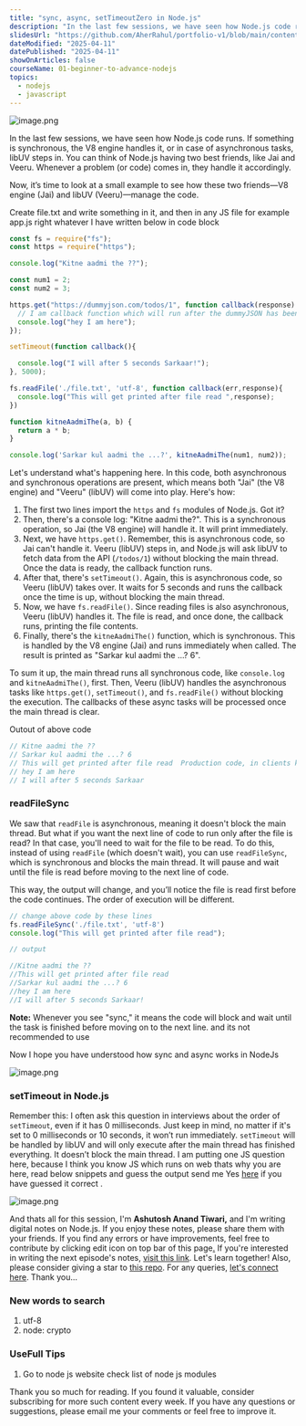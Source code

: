 ```yaml
---
title: "sync, async, setTimeoutZero in Node.js"
description: "In the last few sessions, we have seen how Node.js code runs. If something is synchronous, the V8 engine handles it, or in case of asynchronous tasks, libUV steps in. You can think of Node.js having two best friends, like Jai and Veeru. Whenever a problem (or code) comes in, they handle it accordingly."
slidesUrl: "https://github.com/AherRahul/portfolio-v1/blob/main/content/articles"
dateModified: "2025-04-11"
datePublished: "2025-04-11"
showOnArticles: false
courseName: 01-beginner-to-advance-nodejs
topics:
  - nodejs
  - javascript
---
```



![image.png](https://res.cloudinary.com/duojkrgue/image/upload/v1743856062/Portfolio/nodeJsCourse/7_tpf9q8.png)


In the last few sessions, we have seen how Node.js code runs. If something is synchronous, the V8 engine handles it, or in case of asynchronous tasks, libUV steps in. You can think of Node.js having two best friends, like Jai and Veeru. Whenever a problem (or code) comes in, they handle it accordingly.

Now, it’s time to look at a small example to see how these two friends—V8 engine (Jai) and libUV (Veeru)—manage the code.

Create file.txt and write something in it, and then in any JS file for example app.js right whatever I have written below in code block

```jsx
const fs = require("fs");
const https = require("https");

console.log("Kitne aadmi the ??");

const num1 = 2;
const num2 = 3;

https.get("https://dummyjson.com/todos/1", function callback(response) {
  // I am callback function which will run after the dummyJSON has been read from API server
  console.log("hey I am here");
});

setTimeout(function callback(){

  console.log("I will after 5 seconds Sarkaar!");
}, 5000);

fs.readFile('./file.txt', 'utf-8', function callback(err,response){
  console.log("This will get printed after file read ",response);
})

function kitneAadmiThe(a, b) {
  return a * b;
}

console.log('Sarkar kul aadmi the ...?', kitneAadmiThe(num1, num2));
```

Let's understand what's happening here. In this code, both asynchronous and synchronous operations are present, which means both "Jai" (the V8 engine) and "Veeru" (libUV) will come into play. Here's how:

1. The first two lines import the `https` and `fs` modules of Node.js. Got it?
2. Then, there's a console log: "Kitne aadmi the?". This is a synchronous operation, so Jai (the V8 engine) will handle it. It will print immediately.
3. Next, we have `https.get()`. Remember, this is asynchronous code, so Jai can't handle it. Veeru (libUV) steps in, and Node.js will ask libUV to fetch data from the API (`/todos/1`) without blocking the main thread. Once the data is ready, the callback function runs.
4. After that, there's `setTimeout()`. Again, this is asynchronous code, so Veeru (libUV) takes over. It waits for 5 seconds and runs the callback once the time is up, without blocking the main thread.
5. Now, we have `fs.readFile()`. Since reading files is also asynchronous, Veeru (libUV) handles it. The file is read, and once done, the callback runs, printing the file contents.
6. Finally, there's the `kitneAadmiThe()` function, which is synchronous. This is handled by the V8 engine (Jai) and runs immediately when called. The result is printed as "Sarkar kul aadmi the ...? 6".

To sum it up, the main thread runs all synchronous code, like `console.log` and `kitneAadmiThe()`, first. Then, Veeru (libUV) handles the asynchronous tasks like `https.get()`, `setTimeout()`, and `fs.readFile()` without blocking the execution. The callbacks of these async tasks will be processed once the main thread is clear.

Outout of above code

```jsx
// Kitne aadmi the ??
// Sarkar kul aadmi the ...? 6
// This will get printed after file read  Production code, in clients ke saamne mat fatna 
// hey I am here
// I will after 5 seconds Sarkaar
```

### readFileSync


We saw that `readFile` is asynchronous, meaning it doesn't block the main thread. But what if you want the next line of code to run only after the file is read? In that case, you'll need to wait for the file to be read. To do this, instead of using `readFile` (which doesn't wait), you can use `readFileSync`, which is synchronous and blocks the main thread. It will pause and wait until the file is read before moving to the next line of code.

This way, the output will change, and you’ll notice the file is read first before the code continues. The order of execution will be different.

```jsx
// change above code by these lines
fs.readFileSync('./file.txt', 'utf-8')
console.log("This will get printed after file read");

// output

//Kitne aadmi the ??
//This will get printed after file read
//Sarkar kul aadmi the ...? 6
//hey I am here
//I will after 5 seconds Sarkaar!
```

**Note:** Whenever you see "sync," it means the code will block and wait until the task is finished before moving on to the next line. and its not recommended to use

Now I hope you have understood how sync and async works in NodeJs

![image.png](https://heyashu.in/images/blogs/e82.png)

### setTimeout in Node.js

Remember this: I often ask this question in interviews about the order of `setTimeout`, even if it has 0 milliseconds. Just keep in mind, no matter if it's set to 0 milliseconds or 10 seconds, it won’t run immediately. `setTimeout` will be handled by libUV and will only execute after the main thread has finished everything. It doesn’t block the main thread. I am putting one JS question here, because I think you know  JS which runs on web thats why you are here,  read below snippets and guess the output send me Yes  [here](https://x.com/JavaScripterrr)  if you have guessed it correct . 

![image.png](https://heyashu.in/images/blogs/e83.png)

And thats all for this session, I'm **Ashutosh Anand Tiwari,** and I'm writing digital notes on Node.js. If you enjoy these notes, please share them with your friends. If you find any errors or have improvements, feel free to contribute by clicking edit icon on top bar of this page[.](https://heyashu.in/admin) If you're interested in writing the next episode's notes, [visit this link](https://heyashu.in/admin). Let's learn together! Also, please consider giving a star to [this repo](https://github.com/ashumsd7/heyashu/tree/main/src/data). For any queries, [let's connect here](https://topmate.io/aat/1148709/pay). Thank you…

### New words to search



1. utf-8
2. node: crypto

### UseFull Tips

1. Go to node js website check list of node js modules


Thank you so much for reading. If you found it valuable, consider subscribing for more such content every week. If you have any questions or suggestions, please email me your comments or feel free to improve it.
